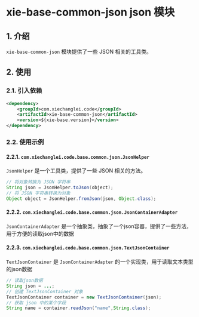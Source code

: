 # xie-base-common-json json 模块

## 1. 介绍

`xie-base-common-json` 模块提供了一些 JSON 相关的工具类。

## 2. 使用

### 2.1. 引入依赖

```xml
<dependency>
    <groupId>com.xiechanglei.code</groupId>
    <artifactId>xie-base-common-json</artifactId>
    <version>${xie-base.version}</version>
</dependency>
```

### 2.2. 使用示例

#### 2.2.1. `com.xiechanglei.code.base.common.json.JsonHelper`

`JsonHelper` 是一个工具类，提供了一些 JSON 相关的方法。

```java
// 将对象转换为 JSON 字符串
String json = JsonHelper.toJson(object);
// 将 JSON 字符串转换为对象
Object object = JsonHelper.fromJson(json, Object.class);
```

#### 2.2.2. `com.xiechanglei.code.base.common.json.JsonContainerAdapter`

`JsonContainerAdapter` 是一个抽象类，抽象了一个json容器，提供了一些方法，用于方便的读取json中的数据

#### 2.2.3. `com.xiechanglei.code.base.common.json.TextJsonContainer`

`TextJsonContainer` 是 `JsonContainerAdapter` 的一个实现类，用于读取文本类型的json数据

```java
// 读取json数据
String json = ...;
// 创建 TextJsonContainer 对象
TextJsonContainer container = new TextJsonContainer(json);
// 获取 json 中的某个字段
String name = container.readJson("name",String.class);
```
